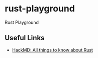 # rust-playground
Rust Playground

## Useful Links
- [HackMD: All things to know about Rust](https://hackmd.io/@moriaki3193/SynyhZi9S)
